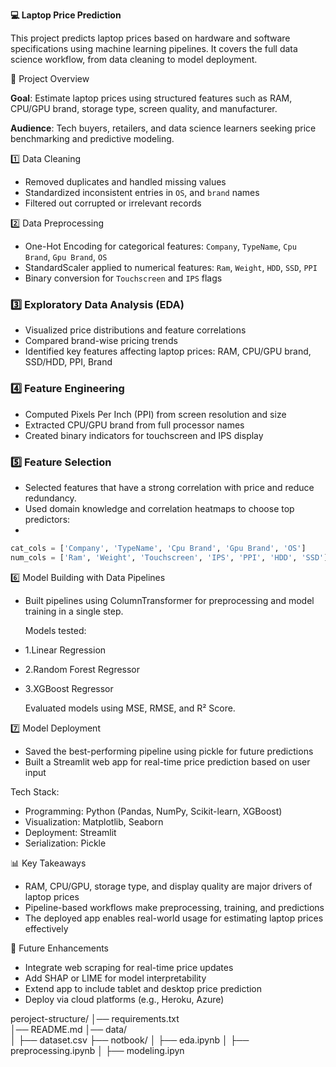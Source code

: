 **💻 Laptop Price Prediction**

This project predicts laptop prices based on hardware and software specifications using machine learning pipelines. It covers the full data science workflow, from data cleaning to model deployment.

📌 Project Overview

**Goal**: Estimate laptop prices using structured features such as RAM, CPU/GPU brand, storage type, screen quality, and manufacturer.

**Audience**: Tech buyers, retailers, and data science learners seeking price benchmarking and predictive modeling.



1️⃣ Data Cleaning
- Removed duplicates and handled missing values
- Standardized inconsistent entries in `OS`, and `brand` names
- Filtered out corrupted or irrelevant records

2️⃣ Data Preprocessing
- One-Hot Encoding for categorical features: `Company`, `TypeName`, `Cpu Brand`, `Gpu Brand`, `OS`
- StandardScaler applied to numerical features: `Ram`, `Weight`, `HDD`, `SSD`, `PPI`
- Binary conversion for `Touchscreen` and `IPS` flags

### 3️⃣ Exploratory Data Analysis (EDA)
- Visualized price distributions and feature correlations
- Compared brand-wise pricing trends
- Identified key features affecting laptop prices: RAM, CPU/GPU brand, SSD/HDD, PPI, Brand

### 4️⃣ Feature Engineering
- Computed Pixels Per Inch (PPI) from screen resolution and size 
- Extracted CPU/GPU brand from full processor names
- Created binary indicators for touchscreen and IPS display

### 5️⃣ Feature Selection
- Selected features that have a strong correlation with price and reduce redundancy.
- Used domain knowledge and correlation heatmaps to choose top predictors:
- 
```python
cat_cols = ['Company', 'TypeName', 'Cpu Brand', 'Gpu Brand', 'OS']
num_cols = ['Ram', 'Weight', 'Touchscreen', 'IPS', 'PPI', 'HDD', 'SSD']
```

6️⃣ Model Building with Data Pipelines

- Built pipelines using ColumnTransformer for preprocessing and model training in a single step.
  
  Models tested:
- 1.Linear Regression
- 2.Random Forest Regressor
- 3.XGBoost Regressor
  
  Evaluated models using MSE, RMSE, and R² Score.

7️⃣ Model Deployment
- Saved the best-performing pipeline using pickle for future predictions
- Built a Streamlit web app for real-time price prediction based on user input

Tech Stack:
- Programming: Python (Pandas, NumPy, Scikit-learn, XGBoost)
- Visualization: Matplotlib, Seaborn
- Deployment: Streamlit
- Serialization: Pickle

📊 Key Takeaways
- RAM, CPU/GPU, storage type, and display quality are major drivers of laptop prices
- Pipeline-based workflows make preprocessing, training, and predictions
- The deployed app enables real-world usage for estimating laptop prices effectively

🚀 Future Enhancements
- Integrate web scraping for real-time price updates
- Add SHAP or LIME for model interpretability
- Extend app to include tablet and desktop price prediction
- Deploy via cloud platforms (e.g., Heroku, Azure)


peroject-structure/
│── requirements.txt       
│── README.md 
│── data/  
│     ├── dataset.csv
├── notbook/
│     ├── eda.ipynb
│     ├── preprocessing.ipynb 
│     ├── modeling.ipyn
